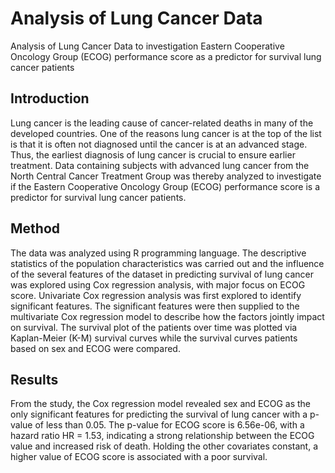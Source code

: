 # Analysis of Lung Cancer Data

Analysis of Lung Cancer Data to investigation Eastern Cooperative Oncology Group (ECOG) performance score as a predictor for survival lung cancer patients

## Introduction
Lung cancer is the leading cause of cancer-related deaths in many of the developed countries. One of the reasons lung cancer is at the top of the list is that it is often not diagnosed until the cancer is at an advanced stage. Thus, the earliest diagnosis of lung cancer is crucial to ensure earlier treatment. Data containing subjects with advanced lung cancer from the North Central Cancer Treatment Group was thereby analyzed to investigate if the Eastern Cooperative Oncology Group (ECOG) performance score is a predictor for survival lung cancer patients.

## Method
The data was analyzed using R programming language. The descriptive statistics of the population characteristics was carried out and the influence of the several features of the dataset in predicting survival of lung cancer was explored using Cox regression analysis, with major focus on ECOG score. Univariate Cox regression analysis was first explored to identify significant features. The significant features were then supplied to the multivariate Cox regression model to describe how the factors jointly impact on survival. The survival plot of the patients over time was plotted via Kaplan-Meier (K-M) survival curves while the survival curves patients based on sex and ECOG were compared.

## Results
From the study, the Cox regression model revealed sex and ECOG as the only significant features for predicting the survival of lung cancer with a p-value of less than 0.05. The p-value for ECOG score is 6.56e-06, with a hazard ratio HR = 1.53, indicating a strong relationship between the ECOG value and increased risk of death. Holding the other covariates constant, a higher value of ECOG score is associated with a poor survival.
